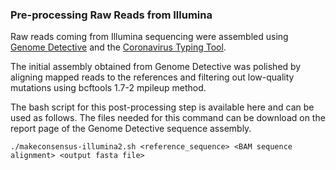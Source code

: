 ### Pre-processing Raw Reads from Illumina

Raw reads coming from Illumina sequencing were assembled using [Genome Detective](https://www.genomedetective.com/) and the [Coronavirus Typing Tool](https://www.genomedetective.com/app/typingtool/cov/). 

The initial assembly obtained from Genome Detective was polished by aligning mapped reads to the references and filtering out low-quality mutations using bcftools 1.7-2 mpileup method. 

The bash script for this post-processing step is available here and can be used as follows. The files needed for this command can be download on the report page of the Genome Detective sequence assembly. 

`./makeconsensus-illumina2.sh <reference_sequence> <BAM sequence alignment> <output fasta file>` 
